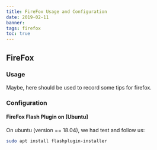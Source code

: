```yaml
---
title: FireFox Usage and Configuration
date: 2019-02-11
banner:
tags: firefox
toc: true
---
```


## FireFox

### Usage

Maybe, here should be used to record some tips for firefox.


### Configuration

#### FireFox Flash Plugin on [Ubuntu]

On ubuntu (version == 18.04), we had test and follow us:
```bash
sudo apt install flashplugin-installer
```
